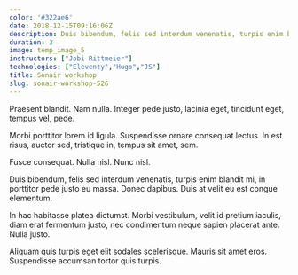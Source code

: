 ```yaml
---
color: '#322ae6'
date: 2018-12-15T09:16:06Z
description: Duis bibendum, felis sed interdum venenatis, turpis enim blandit mi, in porttitor pede justo eu massa. Donec dapibus.
duration: 3
image: temp_image_5
instructors: ["Jobi Rittmeier"]
technologies: ["Eleventy","Hugo","JS"]
title: Sonair workshop
slug: sonair-workshop-526
---
```

Praesent blandit. Nam nulla. Integer pede justo, lacinia eget, tincidunt eget, tempus vel, pede.

Morbi porttitor lorem id ligula. Suspendisse ornare consequat lectus. In est risus, auctor sed, tristique in, tempus sit amet, sem.

Fusce consequat. Nulla nisl. Nunc nisl.

Duis bibendum, felis sed interdum venenatis, turpis enim blandit mi, in porttitor pede justo eu massa. Donec dapibus. Duis at velit eu est congue elementum.

In hac habitasse platea dictumst. Morbi vestibulum, velit id pretium iaculis, diam erat fermentum justo, nec condimentum neque sapien placerat ante. Nulla justo.

Aliquam quis turpis eget elit sodales scelerisque. Mauris sit amet eros. Suspendisse accumsan tortor quis turpis.
